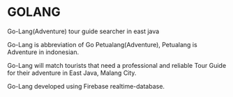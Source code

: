 # GOLANG
Go-Lang(Adventure) tour guide searcher in east java

Go-Lang is abbreviation of Go Petualang(Adventure), Petualang is Adventure in indonesian.

Go-Lang will match tourists that need a professional and reliable Tour Guide for their adventure in East Java, Malang City.

Go-Lang developed using Firebase realtime-database.
